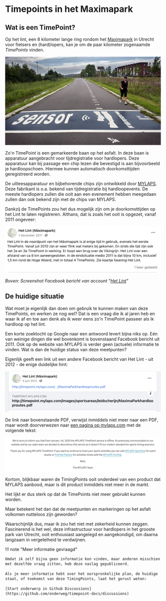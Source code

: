 # Timepoints in het Maximapark

## Wat is een TimePoint?

Op het lint, een 8 kilometer lange ring rondom het [Maximapark](https://maximapark.nl/) in Utrecht voor fietsers en (hard)lopers, kan je om de paar kilometer zogenaamde *TimePoints* vinden.

![Het Lint, Leidsche Rijn](img/lint.jpg)

Zo'n TimePoint is een gemarkeerde baan op het asfalt. In deze baan is apparatuur aangebracht voor tijdregistratie voor hardlopers. Deze apparatuur kan bij passage een chip lezen die bevestigd is aan bijvoorbeeld je hardloopschoen. Hiermee kunnen automatisch doorkomsttijden geregistreerd worden. 

De uitleesapparatuur en bijbehorende chips zijn ontwikkeld door [MYLAPS](https://www.mylaps.com/nl/). Deze fabrikant is o.a. bekend van tijdregistratie bij hardloopevents. De meeste hardlopers zullen die ooit aan een evenement hebben meegedaan zullen dan ook bekend zijn met de chips van MYLAPS.

Dankzij de TimePoints zou het dus mogelijk zijn om je doorkomsttijden op het Lint te laten registreren. Althans, dat is zoals het ooit is opgezet, vanaf 2011 ongeveer:

![Screenshot Facebook bericht van account "[Het Lint](https://www.facebook.com/Het-Lint-M%C3%A1ximapark-330874426926136/)"](img/fb_screenshot.png)

*Boven: Screenshot Facebook bericht van account "[Het Lint](https://www.facebook.com/Het-Lint-M%C3%A1ximapark-330874426926136/)"*

## De huidige situatie

Wat moet je eigenlijk dan doen om gebruik te kunnen maken van deze TimePoints, en werken ze nog wel? Dat is een vraag die ik al jaren heb en waar ik af en toe aan denk als ik weer eens zo'n TimePoint passeer als ik hardloop op het lint.

Een korte zoektocht op Google naar een antwoord levert bijna niks op. Eén van weinige dingen die wel bovenkomt is bovenstaand Facebook bericht uit 2011. Ook op de website van MYLAPS is verder geen (actuele) informatie te vinden. Wat is dan de huidige status van deze meetpunten? 

Eigenlijk geeft een link uit een andere Facebook bericht van Het Lint - uit 2012 - de enige duidelijke hint:

![Screenshot Facebook bericht PDF](img/fb_screenshot2.png)

De link naar bovenstaande PDF, verwijst inmiddels niet meer naar een PDF, maar wordt doorverwezen naar [een pagina op mylaps.com](https://www.mylaps.com/timepoint-service-offline/) met de volgende tekst:

![Mylaps Timepoint service offline](img/mylaps_offline.png)

Kortom, blijkbaar waren de TimingPoints ooit onderdeel van een product dat MYLAPS aanbood, maar is dit product inmiddels niet meer in de markt.

Het lijkt er dus sterk op dat de TimePoints niet meer gebruikt kunnen worden.

Maar betekent het dan dat de meetpunten en markeringen op het asfalt volkomen nutteloos zijn geworden?

Waarschijnlijk dus, maar ik zou het niet met zekerheid kunnen zeggen. Fascinerend is het wel, deze infrastructuur voor hardlopers in het grooste park van Utrecht, ooit enthousiast aangelegd en aangekondigd, om daarna langzaam in vergetelheid te verdwijnen.

!!! note "Meer informatie gevraagd"

    Omdat ik zelf bijna geen informatie kon vinden, maar anderen misschien met dezelfde vraag zitten, heb deze naslag gepubliceerd.

    Als je meer informatie hebt over het oorspronkelijke plan, de huidige staat, of toekomst van deze TimingPoints, laat het gerust weten:

    [Start onderwerp in Github Discussions](https://github.com/onderweg/timepoint-docs/discussions)